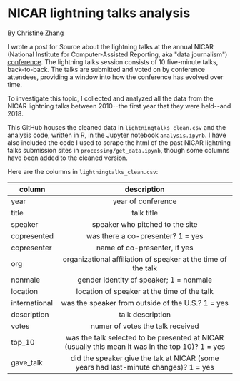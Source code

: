 # NICAR lightning talks analysis

By [Christine Zhang](https://twitter.com/christinezhang)

I wrote a post for Source about the lightning talks at the annual NICAR (National Institute for Computer-Assisted Reporting, aka "data journalism") [conference](https://ire.org/conferences/nicar18/). The lightning talks session consists of 10 five-minute talks, back-to-back. The talks are submitted and voted on by conference attendees, providing a window into how the conference has evolved over time.

To investigate this topic, I collected and analyzed all the data from the NICAR lightning talks between 2010--the first year that they were held--and 2018.

This GitHub houses the cleaned data in `lightningtalks_clean.csv` and the analysis code, written in R, in the Jupyter notebook `analysis.ipynb`. I have also included the code I used to scrape the html of the past NICAR lightning talks submission sites in `processing/get_data.ipynb`, though some columns have been added to the cleaned version.

Here are the columns in `lightningtalks_clean.csv`:

| column        | description           | 
| ------------- |:-------------:| 
| year     | year of conference | 
| title      | talk title      | 
| speaker      | speaker who pitched to the site | 
| copresented      | was there a co-presenter? 1 = yes  |
| copresenter      | name of co-presenter, if yes | 
| org     | organizational affiliation of speaker at the time of the talk      |
| nonmale     | gender identity of speaker; 1 = nonmale      |
| location     | location of speaker at the time of the talk      |
| international     | was the speaker from outside of the U.S.? 1 = yes      |
| description     | talk description      |
| votes     | numer of votes the talk received      |
| top_10     | was the talk selected to be presented at NICAR (usually this mean it was in the top 10)? 1 = yes      |
| gave_talk     | did the speaker give the tak at NICAR (some years had last-minute changes)? 1 = yes      |




